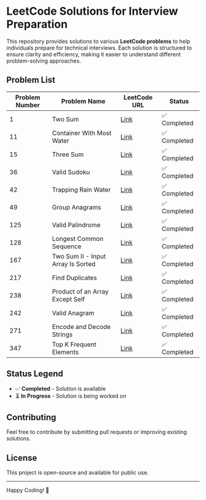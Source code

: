 # LeetCode Solutions for Interview Preparation

This repository provides solutions to various **LeetCode problems** to help individuals prepare for technical interviews. Each solution is structured to ensure clarity and efficiency, making it easier to understand different problem-solving approaches.

## **Problem List**

| Problem Number | Problem Name                       | LeetCode URL | Status  |
|----------------|------------------------------------|------------|---------|
| 1              | Two Sum                            | [Link](https://leetcode.com/problems/two-sum/) | ✅ Completed |
| 11             | Container With Most Water          | [Link](https://leetcode.com/problems/container-with-most-water/) | ✅ Completed |
| 15             | Three Sum                          | [Link](https://leetcode.com/problems/3sum/) | ✅ Completed |
| 36             | Valid Sudoku                       | [Link](https://leetcode.com/problems/valid-sudoku/) | ✅ Completed |
| 42             | Trapping Rain Water                | [Link](https://leetcode.com/problems/trapping-rain-water/) | ✅ Completed |
| 49             | Group Anagrams                     | [Link](https://leetcode.com/problems/group-anagrams/) | ✅ Completed |
| 125            | Valid Palindrome                   | [Link](https://leetcode.com/problems/valid-palindrome/) | ✅ Completed |
| 128            | Longest Common Sequence            | [Link](https://leetcode.com/problems/longest-consecutive-sequence/) | ✅ Completed |
| 167            | Two Sum II - Input Array Is Sorted | [Link](https://leetcode.com/problems/two-sum-ii-input-array-is-sorted/) | ✅ Completed |
| 217            | Find Duplicates                    | [Link](https://leetcode.com/problems/contains-duplicate/) | ✅ Completed |
| 238            | Product of an Array Except Self    | [Link](https://leetcode.com/problems/product-of-array-except-self/) | ✅ Completed |
| 242            | Valid Anagram                      | [Link](https://leetcode.com/problems/valid-anagram/) | ✅ Completed |
| 271            | Encode and Decode Strings          | [Link](https://leetcode.com/problems/encode-and-decode-strings/) | ✅ Completed |
| 347            | Top K Frequent Elements            | [Link](https://leetcode.com/problems/top-k-frequent-elements/) | ✅ Completed |

## **Status Legend**  
- ✅ **Completed** - Solution is available  
- ⏳ **In Progress** - Solution is being worked on  

## **Contributing**
Feel free to contribute by submitting pull requests or improving existing solutions.

## **License**
This project is open-source and available for public use.

---

Happy Coding! 🚀
